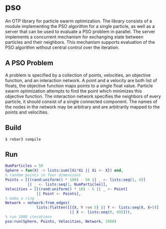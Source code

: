 pso
=====

An OTP library for particle swarm optimization. The library consists of
a module implementing the PSO algorithm for a single particle, as well as
a server that can be used to evaluate a PSO problem in parallel. The server
implements a concurrent mechanism for exchanging state between particles and
their neighbors. This mechanism supports evaluation of the PSO algorithm
without central control over the iteration.

A PSO Problem
-------------

A problem is specified by a collection of points, velocities, an objective
function, and an interaction network. A point and a velocity are both list of
floats, the objective function maps points to a single float value. Particle
swarm optimization attempts to find the point which minimizes this objective
function. The interaction network specifies the neighbors of every particle,
it should consist of a single connected component. The names of the nodes
in the network may be arbitrary and are arbitrarily mapped to the points and
velocities.

Build
-----

    $ rebar3 compile

Run
---

```erlang
NumParticles = 50
Sphere = fun(X) -> lists:sum([Xi*Xi || Xi <- X]) end,
% random points in four dimensions
Points = [[(rand:uniform() * 100) - 50 || _ <- lists:seq(1, 4)] 
          || _ <- lists:seq(1, NumParticles)],
Velocities = [[(rand:uniform() * 10) - 5 || _ <- Point] 
              || Point <- Points],
% make a ring
Network = network:from_edges(
              lists:flatten([[{X, Y rem 5} || Y <- lists:seq(X, X+5)]
                             || X <- lists:seq(0, 49)])),
% run 1000 iterations
pso:run(Sphere, Points, Velocities, Network, 1000)
```

